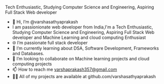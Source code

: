 Tech Enthusiastic, Studying Computer Science and Engineering, Aspiring Full Stack Web developer
- 👋 Hi, I’m @varshasathyaprakash
-   I am passionionate web developer from India,I'm a Tech Enthusiastic, Studying Computer Science and Engineering, Aspiring Full Stack Web developer and Machine Learning and cloud computing Enthusiast
- 🌐 I’m passionate full stack developer
- 🌱 I’m currently learning about DSA, Software Development, Frameworks and Databases.
- 💞️ I’m looking to collaborate on Machine learning projects and cloud computing projects
- 📫 How to reach me varshaprakash357@gmail.com
- 👨‍💻 All of my projects are available at github.com/varshasathyaprakash



